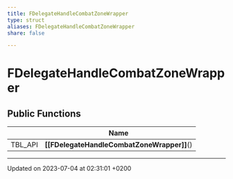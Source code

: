 ```yaml
---
title: FDelegateHandleCombatZoneWrapper
type: struct
aliases: FDelegateHandleCombatZoneWrapper
share: false

---
```


# FDelegateHandleCombatZoneWrapper





## Public Functions

|                | Name           |
| -------------- | -------------- |
| TBL_API | **[[FDelegateHandleCombatZoneWrapper]]**() |

-------------------------------

Updated on 2023-07-04 at 02:31:01 +0200